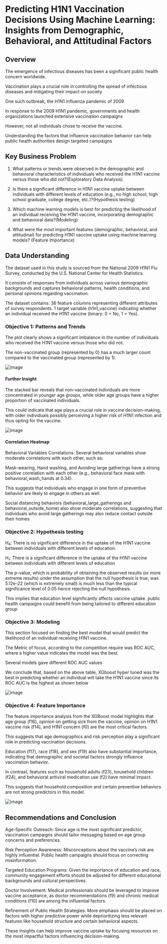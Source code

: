 
# Predicting H1N1 Vaccination Decisions Using Machine Learning: Insights from Demographic, Behavioral, and Attitudinal Factors

## Overview

The emergence of infectious diseases has been a significant public health concern worldwide. 

Vaccination plays a crucial role in controlling the spread of infectious diseases and mitigating their impact on society 

One such outbreak, the H1N1 influenza pandemic of 2009

In response to the 2009 H1N1 pandemic, governments and health organizations launched extensive vaccination campaigns

However, not all individuals chose to receive the vaccine.

Understanding the factors that influence vaccination behavior can help public health authorities design targeted campaigns

## Key Business Problem

1. What patterns or trends were observed in the demographic and behavioral characteristics of individuals who received the H1N1 vaccine versus those who did not?(Exploratory Data Analysis)

2. Is there a significant difference in H1N1 vaccine uptake between individuals with different levels of education (e.g., no high school, high school graduate, college degree, etc.)?(Hypothesis testing)

3. Which machine learning models is best for predicting the likelihood of an individual receiving the H1N1 vaccine, incorporating demographic and behavioral data?(Modeling)

4. What were the most important features (demographic, behavioral, and attitudinal) for predicting H1N1 vaccine uptake using machine learning models? (Feature Importance)

## Data Understanding
The dataset used in this study is sourced from the National 2009 H1N1 Flu Survey, conducted by the U.S. National Center for Health Statistics.

 It consists of responses from individuals across various demographic backgrounds and captures behavioral patterns, health conditions, and personal opinions regarding vaccination.
 
The dataset contains:
36 feature columns representing different attributes of survey respondents.
1 target variable (h1n1_vaccine) indicating whether an individual received the H1N1 vaccine (binary: 0 = No, 1 = Yes).

### Objective 1: Patterns and Trends

The plot clearly shows a significant imbalance in the number of individuals who received the H1N1 vaccine versus those who did not.

The non-vaccinated group (represented by 0) has a much larger count compared to the vaccinated group (represented by 1).

![image](https://github.com/user-attachments/assets/31976234-91a7-4e29-a621-8d5c7489be0c)

#### Further Insight

The stacked bar reveals that non-vaccinated individuals are more concentrated in younger age groups, while older age groups have a higher proportion of vaccinated individuals. 

This could indicate that age plays a crucial role in vaccine decision-making, with older individuals possibly perceiving a higher risk of H1N1 infection and thus opting for the vaccine.

![image](https://github.com/user-attachments/assets/d6b717ba-3e56-4d81-aca1-d7228372dd69)

#### Correlation Heatmap

Behavioral Variables Correlations: Several behavioral variables show moderate correlations with each other, such as:

Mask-wearing, Hand washing, and Avoiding large gatherings have a strong positive correlation with each other (e.g., behavioral face mask with behavioral_wash_hands at 0.34). 

This suggests that individuals who engage in one form of preventive behavior are likely to engage in others as well.

Social distancing behaviors (behavioral_large_gatherings and behavioral_outside_home) also show moderate correlations, suggesting that individuals who avoid large gatherings may also reduce contact outside their homes

### Objective 2: Hypothesis testing

H₀: There is no significant difference in the uptake of the H1N1 vaccine between individuals with different levels of education. 

H₁: There is a significant difference in the uptake of the H1N1 vaccine between individuals with different levels of education 

The p-value, which is probability of obtaining the observed results (or more extreme results) under the assumption that the null hypothesis is true, was 5.12e-22 (which is extremely small) is much less than the typical significance level of 0.05 hence rejecting the null hypothesis.

This implies that education level significantly affects vaccine uptake.
public health campaigns could benefit from being tailored to different education group

### Objective 3: Modeling

This section focused on finding the best model that would predict the likelihood of an individual receiving H1N1 vaccine. 

The Metric of focus, according to the competition require was ROC AUC, where a higher value indicates the model was the best.

Several models gave different ROC AUC values

We conclude that, based on the above table, XGboost hyper tuned was the best in predicting whether an individual will take the H1N1 vaccine since its  ROC AUC is the highest as shown below

![image](https://github.com/user-attachments/assets/6568376b-27c0-4796-815b-06b342126fbb)

### Objective 4: Feature Importance

The feature importance analysis from the XGBoost model highlights that age group (f16), opinion on getting sick from the vaccine, opinion on H1N1 vaccine risk (f14), and H1N1 concern (f0) are the most critical factors.

This suggests that age demographics and risk perception play a significant role in predicting vaccination decisions.

 Education (f17), race (f18), and sex (f19) also have substantial importance, indicating that demographic and societal factors strongly influence vaccination behavior.
 
In contrast, features such as household adults (f23), household children (f24), and behavioral antiviral medication use (f2) have minimal impact. 

This suggests that household composition and certain preventive behaviors are not strong predictors in this model.

![image](https://github.com/user-attachments/assets/fc0b300c-10ea-4a7e-a334-deb53270c0d2)

## Recommendations and Conclusion 

 
Age-Specific Outreach: Since age is the most significant predictor, vaccination campaigns should tailor messaging based on age group concerns and preferences.

Risk Perception Awareness: Misconceptions about the vaccine’s risk are highly influential. Public health campaigns should focus on correcting misinformation.

Targeted Education Programs: Given the importance of education and race, community engagement efforts should be adjusted for different educational backgrounds and cultural perspectives.

Doctor Involvement: Medical professionals should be leveraged to improve vaccine acceptance, as doctor recommendations (f9) and chronic medical conditions (f10) are among the influential factors.

Refinement of Public Health Strategies: More emphasis should be placed on factors with higher predictive power while deprioritizing less relevant features like household structure and certain behavioral aspects.

These insights can help improve vaccine uptake by focusing resources on the most impactful factors influencing decision-making.












